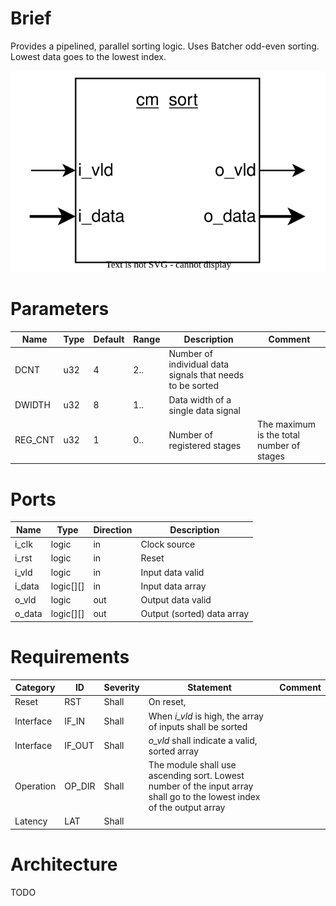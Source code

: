 # Brief
Provides a pipelined, parallel sorting logic. Uses Batcher odd-even sorting. Lowest data goes to the lowest index.

![alt text](draw/svg/cm_sort_bd_brief.drawio.svg)
# Parameters
| Name    | Type | Default | Range | Description                                               | Comment                                   |
| ------- | ---- | ------- | ----- | --------------------------------------------------------- | ----------------------------------------- |
| DCNT    | u32  | 4       | 2..   | Number of individual data signals that needs to be sorted |                                           |
| DWIDTH  | u32  | 8       | 1..   | Data width of a single data signal                                                |                                           |
| REG_CNT | u32  | 1       | 0..   | Number of registered stages                               | The maximum is the total number of stages |
# Ports
| Name   | Type        | Direction | Description                |
| ------ | ----------- | --------- | -------------------------- |
| i_clk  | logic       | in        | Clock source               |
| i_rst  | logic       | in        | Reset                      |
| i_vld  | logic       | in        | Input data valid           |
| i_data | logic\[]\[] | in        | Input data array           |
| o_vld  | logic       | out       | Output data valid          |
| o_data | logic\[]\[] | out       | Output (sorted) data array |
# Requirements
| Category  | ID     | Severity | Statement                                                                                                              | Comment |
| --------- | ------ | -------- | ---------------------------------------------------------------------------------------------------------------------- | ------- |
| Reset     | RST    | Shall    | On reset,                                                                          |         |
| Interface | IF_IN  | Shall    | When *i_vld* is high, the array of inputs shall be sorted                                                               |         |
| Interface | IF_OUT | Shall    | *o_vld* shall indicate a valid, sorted array                                                                           |         |
| Operation | OP_DIR | Shall    | The module shall use ascending sort. Lowest number of the input array shall go to the lowest index of the output array |         |
| Latency   | LAT    | Shall    |                                                                                                                        |         |
# Architecture
TODO